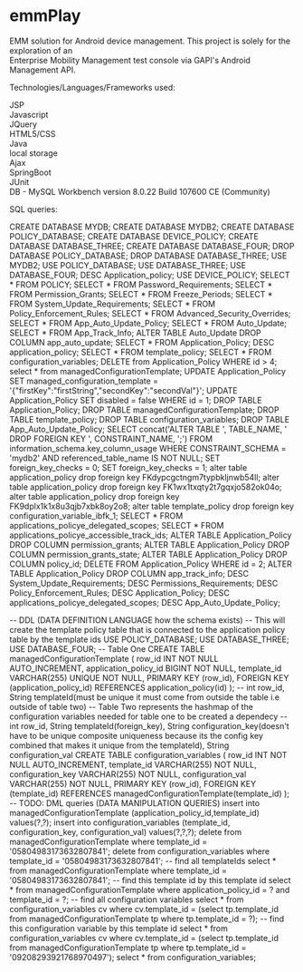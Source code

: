 # emmPlay

EMM solution for Android device management. This project is solely for the exploration of an <br>
Enterprise Mobility Management test console via GAPI's Android Management API.<br>

Technologies/Languages/Frameworks used:

JSP
<br>
Javascript
<br>
JQuery
<br>
HTML5/CSS
<br>
Java
<br>
local storage
<br>
Ajax
<br>
SpringBoot 
<br>
JUnit
<br>
DB - MySQL Workbench version 8.0.22 Build 107600 CE (Community)

SQL queries:

CREATE DATABASE MYDB;
CREATE DATABASE MYDB2;
CREATE DATABASE POLICY_DATABASE;
CREATE DATABASE DEVICE_POLICY;
CREATE DATABASE DATABASE_THREE;
CREATE DATABASE DATABASE_FOUR;
DROP DATABASE POLICY_DATABASE;
DROP DATABASE DATABASE_THREE;
USE MYDB2;
USE POLICY_DATABASE;
USE DATABASE_THREE;
USE DATABASE_FOUR;
DESC Application_policy;
USE DEVICE_POLICY;
SELECT * FROM POLICY;
SELECT * FROM Password_Requirements;
SELECT * FROM Permission_Grants;
SELECT * FROM Freeze_Periods;
SELECT * FROM System_Update_Requirements;
SELECT * FROM Policy_Enforcement_Rules;
SELECT * FROM Advanced_Security_Overrides;
SELECT * FROM App_Auto_Update_Policy;
SELECT * FROM Auto_Update;
SELECT * FROM App_Track_Info;
ALTER TABLE Auto_Update DROP COLUMN app_auto_update;
SELECT * FROM Application_Policy;
DESC application_policy;
SELECT * FROM template_policy;
SELECT * FROM configuration_variables;
DELETE from Application_Policy WHERE id > 4;
select * from managedConfigurationTemplate;
UPDATE Application_Policy SET managed_configuration_template = '{"firstKey":"firstString","secondKey":"secondVal"}';
UPDATE Application_Policy SET disabled = false WHERE id = 1;
DROP TABLE Application_Policy;
DROP TABLE managedConfigurationTemplate;
DROP TABLE template_policy;
DROP TABLE configuration_variables;
DROP TABLE App_Auto_Update_Policy;
SELECT concat('ALTER TABLE ', TABLE_NAME, ' DROP FOREIGN KEY ', CONSTRAINT_NAME, ';') 
FROM information_schema.key_column_usage 
WHERE CONSTRAINT_SCHEMA = 'mydb2' 
AND referenced_table_name IS NOT NULL;
SET foreign_key_checks = 0;
SET foreign_key_checks = 1;
alter table application_policy drop foreign key FKdypcgctngm7typbkljnwb54ll;
alter table application_policy drop foreign key FK1wx1txqty2t7gqxjo582ok04o;
alter table application_policy drop foreign key FK9dplx1k1x8u3qjb7xbk8oy2o8;
alter table template_policy drop foreign key configuration_variable_ibfk_1;
SELECT * FROM applications_policye_delegated_scopes;
SELECT * FROM applications_policye_accessible_track_ids;
ALTER TABLE Application_Policy DROP COLUMN permission_grants;
ALTER TABLE Application_Policy DROP COLUMN permission_grants_state;
ALTER TABLE Application_Policy DROP COLUMN policy_id;
DELETE FROM Application_Policy WHERE id = 2;
ALTER TABLE Application_Policy DROP COLUMN app_track_info;
DESC System_Update_Requirements;
DESC Permissions_Requirements;
DESC Policy_Enforcement_Rules;
DESC Application_Policy;
DESC applications_policye_delegated_scopes;
DESC App_Auto_Update_Policy;

-- DDL (DATA DEFINITION LANGUAGE how the schema exists)
-- This will create the template policy table that is connected to the application policy table by the template ids
USE POLICY_DATABASE;
USE DATABASE_THREE;
USE DATABASE_FOUR;
-- Table One 
CREATE TABLE managedConfigurationTemplate (
    row_id INT NOT NULL AUTO_INCREMENT,
    application_policy_id BIGINT NOT NULL, 
    template_id VARCHAR(255) UNIQUE NOT NULL,
    PRIMARY KEY (row_id),
    FOREIGN KEY (application_policy_id) REFERENCES application_policy(id)
);
-- int row_id, String templateId(must be unique it must come from outside the table i.e outside of table two)
-- Table Two represents the hashmap of the configuration variables needed for table one to be created a dependecy
-- int row_id, String templateId(foreign_key), String configuration_key(doesn't have to be unique composite uniqueness because its the config key combined that makes it unique from the templateId), String configuration_val
CREATE TABLE configuration_variables (
    row_id INT NOT NULL AUTO_INCREMENT,
    template_id VARCHAR(255) NOT NULL,
    configuration_key VARCHAR(255) NOT NULL,
    configuration_val VARCHAR(255) NOT NULL,
    PRIMARY KEY (row_id),
    FOREIGN KEY (template_id) REFERENCES managedConfigurationTemplate(template_id)
);
-- TODO: DML queries (DATA MANIPULATION QUERIES)
insert into managedConfigurationTemplate (application_policy_id,template_id) values(?,?);
insert into configuration_variables (template_id, configuration_key, configuration_val) values(?,?,?);
delete from managedConfigurationTemplate where template_id = '05804983173632807841';
delete from configuration_variables where template_id = '05804983173632807841';
-- find all templateIds
select * from managedConfigurationTemplate where  template_id = '05804983173632807841';
-- find this template id by this template id
select * from managedConfigurationTemplate where application_policy_id = ? and template_id = ?;
-- find all configuration variables
select * from configuration_variables cv where cv.template_id = (select tp.template_id from managedConfigurationTemplate tp where tp.template_id = ?);
-- find this configuration variable by this template id
select * from configuration_variables cv where cv.template_id = (select tp.template_id from managedConfigurationTemplate tp where tp.template_id = '09208293921768970497');
select * from configuration_variables;

